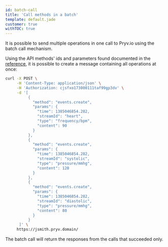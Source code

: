 ```yaml
---
id: batch-call
title: 'Call methods in a batch'
template: default.jade
customer: true
withTOC: true
---
```


It is possible to send multiple operations in one call to Pryv.io using the batch call mechanism.

Using the API methods' ids and parameters found documented in the [reference](http://api.pryv.com/reference/), it is possible to create a message containing all operations at once:

```bash
curl -X POST \
     -H 'Content-Type: application/json' \
     -H 'Authorization: cjsfxo173000111taf99gp3dv' \
     -d '[
          {
            "method": "events.create",
            "params": {
              "time": 1385046854.282,
              "streamId": "heart",
              "type": "frequency/bpm",
              "content": 90
            }
          },
          {
            "method": "events.create",
            "params": {
              "time": 1385046854.282,
              "streamId": "systolic",
              "type": "pressure/mmhg",
              "content": 120
            }
          },
          {
            "method": "events.create",
            "params": {
              "time": 1385046854.282,
              "streamId": "diastolic",
              "type": "pressure/mmhg",
              "content": 80
            }
          }
      ]' \
     https://jsmith.pryv.domain/
```

The batch call will return the responses from the calls that succeeded only.
